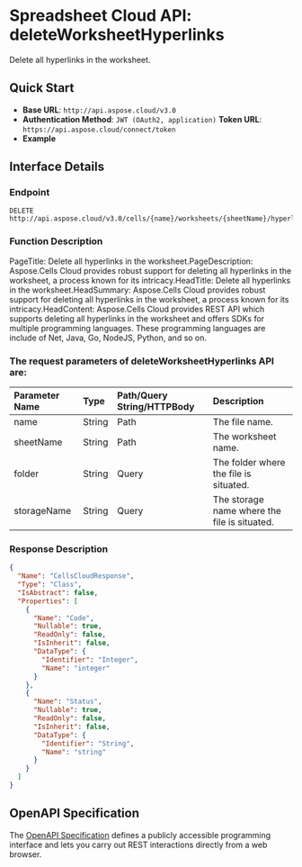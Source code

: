 # **Spreadsheet Cloud API: deleteWorksheetHyperlinks**

Delete all hyperlinks in the worksheet. 


## **Quick Start**

- **Base URL**: `http://api.aspose.cloud/v3.0`
- **Authentication Method**: `JWT (OAuth2, application)`  **Token URL**: `https://api.aspose.cloud/connect/token`
- **Example** 

## **Interface Details**

### **Endpoint** 

```
DELETE http://api.aspose.cloud/v3.0/cells/{name}/worksheets/{sheetName}/hyperlinks
```
### **Function Description**
PageTitle: Delete all hyperlinks in the worksheet.PageDescription: Aspose.Cells Cloud provides robust support for deleting all hyperlinks in the worksheet, a process known for its intricacy.HeadTitle: Delete all hyperlinks in the worksheet.HeadSummary: Aspose.Cells Cloud provides robust support for deleting all hyperlinks in the worksheet, a process known for its intricacy.HeadContent: Aspose.Cells Cloud provides REST API which supports deleting all hyperlinks in the worksheet and offers SDKs for multiple programming languages. These programming languages are include of Net, Java, Go, NodeJS, Python, and so on.

### The request parameters of **deleteWorksheetHyperlinks** API are: 

| Parameter Name | Type | Path/Query String/HTTPBody | Description | 
| :- | :- | :- |:- | 
|name|String|Path|The file name.|
|sheetName|String|Path|The worksheet name.|
|folder|String|Query|The folder where the file is situated.|
|storageName|String|Query|The storage name where the file is situated.|

### **Response Description**
```json
{
  "Name": "CellsCloudResponse",
  "Type": "Class",
  "IsAbstract": false,
  "Properties": [
    {
      "Name": "Code",
      "Nullable": true,
      "ReadOnly": false,
      "IsInherit": false,
      "DataType": {
        "Identifier": "Integer",
        "Name": "integer"
      }
    },
    {
      "Name": "Status",
      "Nullable": true,
      "ReadOnly": false,
      "IsInherit": false,
      "DataType": {
        "Identifier": "String",
        "Name": "string"
      }
    }
  ]
}
```


## OpenAPI Specification

The [OpenAPI Specification](https://reference.aspose.cloud/cells/#/HypelinksController/DeleteWorksheetHyperlinks) defines a publicly accessible programming interface and lets you carry out REST interactions directly from a web browser.

